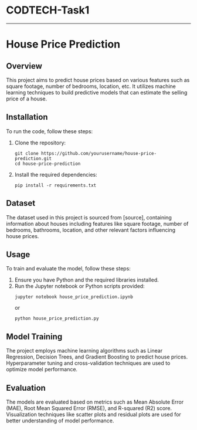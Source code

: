 # CODTECH-Task1




---

# House Price Prediction

## Overview
This project aims to predict house prices based on various features such as square footage, number of bedrooms, location, etc. It utilizes machine learning techniques to build predictive models that can estimate the selling price of a house.


## Installation
To run the code, follow these steps:
1. Clone the repository:
   ```
   git clone https://github.com/yourusername/house-price-prediction.git
   cd house-price-prediction
   ```
2. Install the required dependencies:
   ```
   pip install -r requirements.txt
   ```

## Dataset
The dataset used in this project is sourced from [source], containing information about houses including features like square footage, number of bedrooms, bathrooms, location, and other relevant factors influencing house prices.

## Usage
To train and evaluate the model, follow these steps:
1. Ensure you have Python and the required libraries installed.
2. Run the Jupyter notebook or Python scripts provided:
   ```
   jupyter notebook house_price_prediction.ipynb
   ```
   or
   ```
   python house_price_prediction.py
   ```

## Model Training
The project employs machine learning algorithms such as Linear Regression, Decision Trees, and Gradient Boosting to predict house prices. Hyperparameter tuning and cross-validation techniques are used to optimize model performance.

## Evaluation
The models are evaluated based on metrics such as Mean Absolute Error (MAE), Root Mean Squared Error (RMSE), and R-squared (R2) score. Visualization techniques like scatter plots and residual plots are used for better understanding of model performance.

